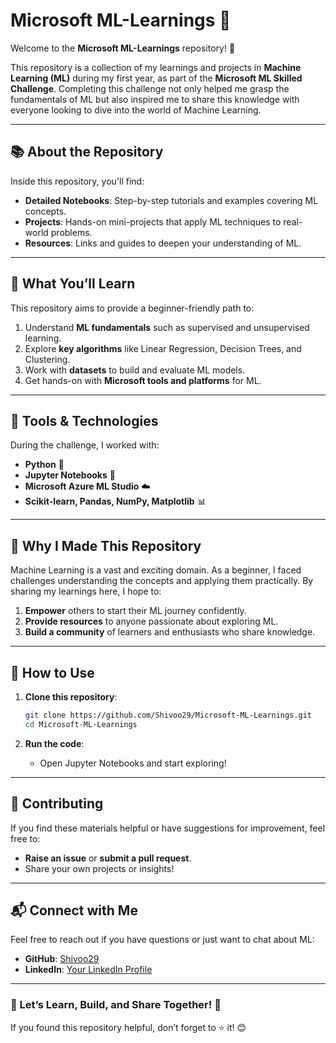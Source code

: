 # Microsoft ML-Learnings 🌟

Welcome to the **Microsoft ML-Learnings** repository! 🚀

This repository is a collection of my learnings and projects in **Machine Learning (ML)** during my first year, as part of the **Microsoft ML Skilled Challenge**. Completing this challenge not only helped me grasp the fundamentals of ML but also inspired me to share this knowledge with everyone looking to dive into the world of Machine Learning.

---

## 📚 About the Repository

Inside this repository, you'll find:
- **Detailed Notebooks**: Step-by-step tutorials and examples covering ML concepts.
- **Projects**: Hands-on mini-projects that apply ML techniques to real-world problems.
- **Resources**: Links and guides to deepen your understanding of ML.

---

## 🌟 What You’ll Learn

This repository aims to provide a beginner-friendly path to:
1. Understand **ML fundamentals** such as supervised and unsupervised learning.
2. Explore **key algorithms** like Linear Regression, Decision Trees, and Clustering.
3. Work with **datasets** to build and evaluate ML models.
4. Get hands-on with **Microsoft tools and platforms** for ML.

---

## 🔧 Tools & Technologies

During the challenge, I worked with:
- **Python** 🐍
- **Jupyter Notebooks** 📓
- **Microsoft Azure ML Studio** ☁️
- **Scikit-learn, Pandas, NumPy, Matplotlib** 📊

---

## 🎯 Why I Made This Repository

Machine Learning is a vast and exciting domain. As a beginner, I faced challenges understanding the concepts and applying them practically. By sharing my learnings here, I hope to:
1. **Empower** others to start their ML journey confidently.
2. **Provide resources** to anyone passionate about exploring ML.
3. **Build a community** of learners and enthusiasts who share knowledge.

---

## 🏁 How to Use

1. **Clone this repository**:
   ```bash
   git clone https://github.com/Shivoo29/Microsoft-ML-Learnings.git
   cd Microsoft-ML-Learnings
   ```



2. **Run the code**:

   - Open Jupyter Notebooks and start exploring!

---

## 🤝 Contributing

If you find these materials helpful or have suggestions for improvement, feel free to:
- **Raise an issue** or **submit a pull request**.
- Share your own projects or insights!

---

## 📬 Connect with Me

Feel free to reach out if you have questions or just want to chat about ML:
- **GitHub**: [Shivoo29](https://github.com/Shivoo29)
- **LinkedIn**: [Your LinkedIn Profile](https://www.linkedin.com/in/shivam-kumar-jha-35686a238/)

---

### 🌟 Let’s Learn, Build, and Share Together! 🌟

If you found this repository helpful, don’t forget to ⭐ it! 😊

